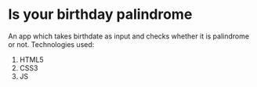 # Is your birthday palindrome
 An  app which takes birthdate as input and checks whether it is palindrome or  not.
 Technologies used: 
 1. HTML5 
 2. CSS3
 3. JS
